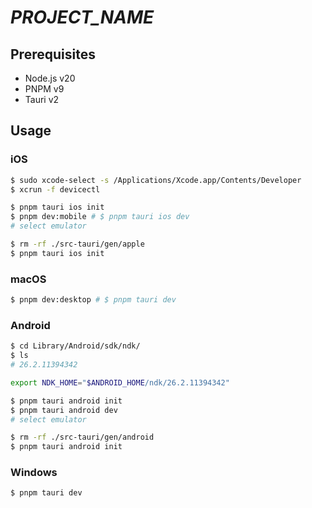 # _PROJECT_NAME_

## Prerequisites

- Node.js v20
- PNPM v9
- Tauri v2

## Usage

### iOS

```sh
$ sudo xcode-select -s /Applications/Xcode.app/Contents/Developer
$ xcrun -f devicectl
```

```sh
$ pnpm tauri ios init
$ pnpm dev:mobile # $ pnpm tauri ios dev
# select emulator
```

```sh
$ rm -rf ./src-tauri/gen/apple
$ pnpm tauri ios init
```

### macOS

```sh
$ pnpm dev:desktop # $ pnpm tauri dev
```

### Android

```sh
$ cd Library/Android/sdk/ndk/
$ ls
# 26.2.11394342

export NDK_HOME="$ANDROID_HOME/ndk/26.2.11394342"
```

```sh
$ pnpm tauri android init
$ pnpm tauri android dev
# select emulator
```

```sh
$ rm -rf ./src-tauri/gen/android
$ pnpm tauri android init
```

### Windows

```sh
$ pnpm tauri dev
```
